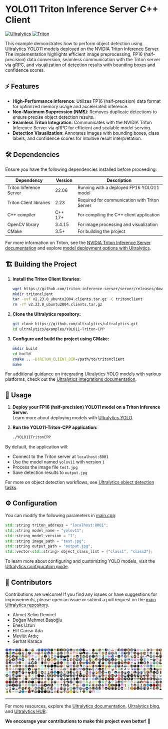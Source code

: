 # YOLO11 Triton Inference Server C++ Client

[![Ultralytics](https://img.shields.io/badge/Ultralytics-YOLO11-orange)](https://github.com/ultralytics/ultralytics)
[![Triton](https://img.shields.io/badge/NVIDIA-Triton-green)](https://github.com/triton-inference-server/server)

This example demonstrates how to perform object detection using Ultralytics YOLO11 models deployed on the NVIDIA Triton Inference Server. The implementation highlights efficient image preprocessing, FP16 (half-precision) data conversion, seamless communication with the Triton server via gRPC, and visualization of detection results with bounding boxes and confidence scores.

## ⚡ Features

- **High-Performance Inference**: Utilizes FP16 (half-precision) data format for optimized memory usage and accelerated inference.
- **Non-Maximum Suppression (NMS)**: Removes duplicate detections to ensure precise object detection results.
- **Seamless Triton Integration**: Communicates with the NVIDIA Triton Inference Server via gRPC for efficient and scalable model serving.
- **Detection Visualization**: Annotates images with bounding boxes, class labels, and confidence scores for intuitive result interpretation.

## 🛠️ Dependencies

Ensure you have the following dependencies installed before proceeding:

| Dependency              | Version | Description                                   |
| ----------------------- | ------- | --------------------------------------------- |
| Triton Inference Server | 22.06   | Running with a deployed FP16 YOLO11 model     |
| Triton Client libraries | 2.23    | Required for communication with Triton Server |
| C++ compiler            | C++ 17+ | For compiling the C++ client application      |
| OpenCV library          | 3.4.15  | For image processing and visualization        |
| CMake                   | 3.5+    | For building the project                      |

For more information on Triton, see the [NVIDIA Triton Inference Server documentation](https://github.com/triton-inference-server/server) and explore [model deployment options with Ultralytics](https://docs.ultralytics.com/guides/model-deployment-options/).

## 🏗️ Building the Project

1. **Install the Triton Client libraries:**

   ```bash
   wget https://github.com/triton-inference-server/server/releases/download/v2.23.0/v2.23.0_ubuntu2004.clients.tar.gz
   mkdir tritonclient
   tar -xvf v2.23.0_ubuntu2004.clients.tar.gz -C tritonclient
   rm -rf v2.23.0_ubuntu2004.clients.tar.gz
   ```

2. **Clone the Ultralytics repository:**

   ```bash
   git clone https://github.com/ultralytics/ultralytics.git
   cd ultralytics/examples/YOLO11-Triton-CPP
   ```

3. **Configure and build the project using CMake:**

   ```bash
   mkdir build
   cd build
   cmake .. -DTRITON_CLIENT_DIR=/path/to/tritonclient
   make
   ```

For additional guidance on integrating Ultralytics YOLO models with various platforms, check out the [Ultralytics integrations documentation](https://docs.ultralytics.com/integrations/).

## 🚀 Usage

1. **Deploy your FP16 (half-precision) YOLO11 model on a Triton Inference Server.**  
   Learn more about deploying models with [Ultralytics YOLO](https://docs.ultralytics.com/models/yolo11/).

2. **Run the YOLO11-Triton-CPP application:**

   ```bash
   ./YOLO11TritonCPP
   ```

By default, the application will:

- Connect to the Triton server at `localhost:8001`
- Use the model named `yolov11` with version `1`
- Process the image file `test.jpg`
- Save detection results to `output.jpg`

For more on object detection workflows, see [Ultralytics object detection tasks](https://docs.ultralytics.com/tasks/detect/).

## ⚙️ Configuration

You can modify the following parameters in [main.cpp](main.cpp):

```cpp
std::string triton_address = "localhost:8001";
std::string model_name = "yolov11";
std::string model_version = "1";
std::string image_path = "test.jpg";
std::string output_path = "output.jpg";
std::vector<std::string> object_class_list = {"class1", "class2"};
```

To learn more about configuring and customizing YOLO models, visit the [Ultralytics configuration guide](https://docs.ultralytics.com/usage/cfg/).

## 🌟 Contributors

Contributions are welcome! If you find any issues or have suggestions for improvements, please open an issue or submit a pull request on the [main Ultralytics repository](https://github.com/ultralytics/ultralytics).

- Ahmet Selim Demirel
- Doğan Mehmet Başoğlu
- Enes Uzun
- Elif Cansu Ada
- Mevlüt Ardıç
- Serhat Karaca

[![Ultralytics open-source contributors](https://raw.githubusercontent.com/ultralytics/assets/main/im/image-contributors.png)](https://github.com/ultralytics/ultralytics/graphs/contributors)

---

For more resources, explore the [Ultralytics documentation](https://docs.ultralytics.com/), [Ultralytics blog](https://www.ultralytics.com/blog), and [Ultralytics HUB](https://docs.ultralytics.com/hub/).

**We encourage your contributions to make this project even better! 🚀**
